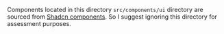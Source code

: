 
Components located in this directory `src/components/ui` directory are sourced from [Shadcn components](https://ui.shadcn.com/). So I suggest ignoring this directory for assessment purposes.